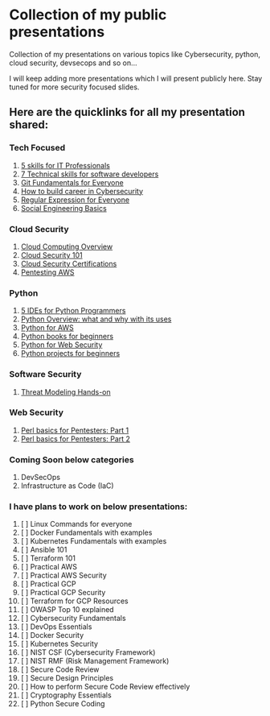 # Collection of my public presentations
Collection of my presentations on various topics like Cybersecurity, python, cloud security, devsecops and so on...

I will keep adding more presentations which I will present publicly here. Stay tuned for more security focused slides.

## Here are the quicklinks for all my presentation shared:

### Tech Focused
1. [5 skills for IT Professionals](5-skills-for-IT-Professional.pdf)
2. [7 Technical skills for software developers](7-technical-skills-for-software-developer.pdf)
3. [Git Fundamentals for Everyone](Git-Fundamentals-Flexmind.pdf)
4. [How to build career in Cybersecurity](How-to-build-career-in-CyberSecurity.pdf)
5. [Regular Expression for Everyone](Regular-Expression-for-Everyone.pdf)
6. [Social Engineering Basics](Social-Engineering-Basics.pdf)

### Cloud Security
1. [Cloud Computing Overview](cloud-security/cloud-computing-overview.pdf)
2. [Cloud Security 101](cloud-security/Cloud-Security-101.pdf)
3. [Cloud Security Certifications](cloud-security/cloud-security-certifications-which-one-for-you.pdf)
4. [Pentesting AWS](cloud-security/Pentesting-AWS-v2.pdf)

### Python
1. [5 IDEs for Python Programmers](python/5-IDEs-for-Python-Programming.pdf)
2. [Python Overview: what and why with its uses](python/Overview-of-Python.pdf)
3. [Python for AWS](python/Python3(Boto3)-for-AWS.pdf)
4. [Python books for beginners](python/python-books-for-beginners.pdf)
5. [Python for Web Security](python/Python-for-Web-Security.pdf)
6. [Python projects for beginners](python/Python-Projects-for-beginners.pdf)

### Software Security
1. [Threat Modeling Hands-on](software-security/Threat-Modeling-Hands-On.pdf)

### Web Security
1. [Perl basics for Pentesters: Part 1](web-seucrity/perl-basics-for-pentesters-Part-1.pdf)
2. [Perl basics for Pentesters: Part 2](web-seucrity/perl-basics-for-pentesters-Part-2.pdf)

### Coming Soon below categories
1. DevSecOps
2. Infrastructure as Code (IaC)

### I have plans to work on below presentations:
1. [ ] Linux Commands for everyone
2. [ ] Docker Fundamentals with examples
3. [ ] Kubernetes Fundamentals with examples
4. [ ] Ansible 101
5. [ ] Terraform 101
6. [ ] Practical AWS 
7. [ ] Practical AWS Security
8. [ ] Practical GCP
9. [ ] Practical GCP Security
10. [ ] Terraform for GCP Resources
11. [ ] OWASP Top 10 explained
12. [ ] Cybersecurity Fundamentals
13. [ ] DevOps Essentials
14. [ ] Docker Security
15. [ ] Kubernetes Security
16. [ ] NIST CSF (Cybersecurity Framework)
17. [ ] NIST RMF (Risk Management Framework)
18. [ ] Secure Code Review
19. [ ] Secure Design Principles
20. [ ] How to perform Secure Code Review effectively
21. [ ] Cryptography Essentials
22. [ ] Python Secure Coding





